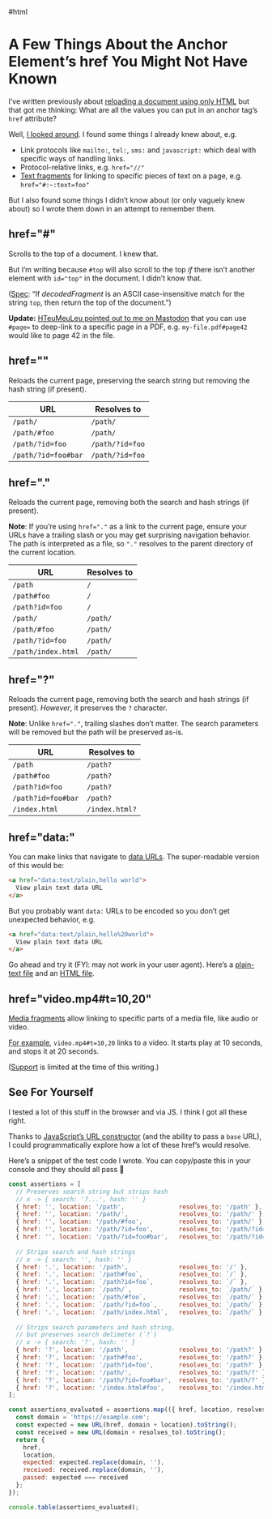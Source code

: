 #html

# A Few Things About the Anchor Element’s href You Might Not Have Known

I’ve written previously about [reloading a document using only HTML](https://blog.jim-nielsen.com/2023/reloading-document-in-html-and-preserve-query-params/) but that got me thinking: What are all the values you can put in an anchor tag’s `href` attribute?

Well, [I looked around](https://developer.mozilla.org/en-US/docs/Web/HTML/Reference/Elements/a#href). I found some things I already knew about, e.g.

- Link protocols like `mailto:`, `tel:`, `sms:` and `javascript:` which deal with specific ways of handling links.
- Protocol-relative links, e.g. `href="//"`
- [Text fragments](https://developer.mozilla.org/en-US/docs/Web/URI/Reference/Fragment/Text_fragments) for linking to specific pieces of text on a page, e.g. `href="#:~:text=foo"`

But I also found some things I didn’t know about (or only vaguely knew about) so I wrote them down in an attempt to remember them.

## href="#"

Scrolls to the top of a document. I knew that.

But I’m writing because `#top` will also scroll to the top _if_ there isn’t another element with `id="top"` in the document. I didn’t know that. 

([Spec](https://html.spec.whatwg.org/multipage/browsing-the-web.html#scrolling-to-a-fragment): “If _decodedFragment_ is an ASCII case-insensitive match for the string `top`, then return the top of the document.”)

**Update:** [HTeuMeuLeu pointed out to me on Mastodon](https://mastodon.social/@HTeuMeuLeu/114971342411854119) that you can use `#page=` to deep-link to a specific page in a PDF, e.g. `my-file.pdf#page42` would like to page 42 in the file.

## href=""

Reloads the current page, preserving the search string but removing the hash string (if present).

URL                  | Resolves to
-------------------- | ----------------
`/path/`             | `/path/`
`/path/#foo`         | `/path/`
`/path/?id=foo`      | `/path/?id=foo`
`/path/?id=foo#bar`  | `/path/?id=foo`

## href="."

Reloads the current page, removing both the search and hash strings (if present).

**Note**: If you’re using `href="."` as a link to the current page, ensure your URLs have a trailing slash or you may get surprising navigation behavior. The path is interpreted as a file, so `"."` resolves to the parent directory of the current location.

URL                 | Resolves to
------------------- | ------------
`/path`             | `/`
`/path#foo`         | `/`
`/path?id=foo`      | `/`
`/path/`            | `/path/`
`/path/#foo`        | `/path/`
`/path/?id=foo`     | `/path/`
`/path/index.html`  | `/path/`


## href="?"

Reloads the current page, removing both the search and hash strings (if present). _However_, it preserves the `?` character.

**Note**: Unlike `href="."`, trailing slashes don’t matter. The search parameters will be removed but the path will be preserved as-is.

URL                 | Resolves to
------------------- | --------------
`/path`             | `/path?`
`/path#foo`         | `/path?`
`/path?id=foo`      | `/path?`
`/path?id=foo#bar`  | `/path?`
`/index.html`       | `/index.html?`

## href="data:"

You can make links that navigate to [data URLs](https://developer.mozilla.org/en-US/docs/Web/URI/Reference/Schemes/data). The super-readable version of this would be:

```html
<a href="data:text/plain,hello world">
  View plain text data URL
</a>
```

But you probably want `data:` URLs to be encoded so you don’t get unexpected behavior, e.g.

```html
<a href="data:text/plain,hello%20world">
  View plain text data URL
</a>
```

Go ahead and try it (FYI: may not work in your user agent). Here’s a <a href="data:text/plain,hello%20world" target="_blank">plain-text file</a> and an <a href="data:text/html,%3Ch1%3Ehello%20world%3C/h1%3E" target="_blank">HTML file</a>.

## href="video.mp4#t=10,20" 

[Media fragments](https://www.w3.org/TR/media-frags/) allow linking to specific parts of a media file, like audio or video.

[For example](https://indieweb.org/media_fragment), `video.mp4#t=10,20` links to a video. It starts play at 10 seconds, and stops it at 20 seconds.

([Support](https://caniuse.com/media-fragments) is limited at the time of this writing.)

## See For Yourself

I tested a lot of this stuff in the browser and via JS. I think I got all these right.

Thanks to [JavaScript’s URL constructor](https://developer.mozilla.org/en-US/docs/Web/API/URL/URL) (and the ability to pass a `base` URL), I could programmatically explore how a lot of these href’s would resolve.

Here’s a snippet of the test code I wrote. You can copy/paste this in your console and they should all pass 🤞

```js
const assertions = [
  // Preserves search string but strips hash
  // x -> { search: '?...', hash: '' }
  { href: '', location: '/path',               resolves_to: '/path' },
  { href: '', location: '/path/',              resolves_to: '/path/' },
  { href: '', location: '/path/#foo',          resolves_to: '/path/' },
  { href: '', location: '/path/?id=foo',       resolves_to: '/path/?id=foo' },
  { href: '', location: '/path/?id=foo#bar',   resolves_to: '/path/?id=foo' },
  
  // Strips search and hash strings
  // x -> { search: '', hash: '' }
  { href: '.', location: '/path',              resolves_to: '/' },
  { href: '.', location: `/path#foo`,          resolves_to: `/` },
  { href: '.', location: `/path?id=foo`,       resolves_to: `/` },
  { href: '.', location: `/path/`,             resolves_to: `/path/` },
  { href: '.', location: `/path/#foo`,         resolves_to: `/path/` },
  { href: '.', location: `/path/?id=foo`,      resolves_to: `/path/` },
  { href: '.', location: `/path/index.html`,   resolves_to: `/path/` },
  
  // Strips search parameters and hash string,
  // but preserves search delimeter (`?`)
  // x -> { search: '?', hash: '' }
  { href: '?', location: '/path',              resolves_to: '/path?' },
  { href: '?', location: '/path#foo',          resolves_to: '/path?' },
  { href: '?', location: '/path?id=foo',       resolves_to: '/path?' },
  { href: '?', location: '/path/',             resolves_to: '/path/?' },
  { href: '?', location: '/path/?id=foo#bar',  resolves_to: '/path/?' },
  { href: '?', location: '/index.html#foo',    resolves_to: '/index.html?'}
];

const assertions_evaluated = assertions.map(({ href, location, resolves_to }) => {
  const domain = 'https://example.com';
  const expected = new URL(href, domain + location).toString();
  const received = new URL(domain + resolves_to).toString();
  return {
    href,
    location,
    expected: expected.replace(domain, ''),
    received: received.replace(domain, ''),
    passed: expected === received
  };
});

console.table(assertions_evaluated);
```